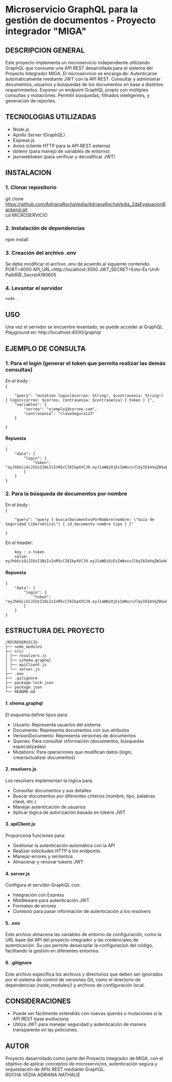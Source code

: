 # Microservicio GraphQL para la gestión de documentos - Proyecto integrador "MIGA"

## DESCRIPCION GENERAL

Este proyecto implementa un microservicio independiente utilizando GraphQL que consume una API REST desarrollada para el sistema del Proyecto Integrador MIGA. El microservicio se encarga de:
Autenticarse automáticamente mediante JWT con la API REST.
Consultar y administrar documentos, usuarios y búsquedas de los documentos en base a distintos requerimientos.
Exponer un endpoint GraphQL propio con múltiples consultas y mutaciones.
Permitir búsquedas, filtrados inteligentes, y generación de reportes.

## TECNOLOGIAS UTILIZADAS

- Node.js
- Apollo Server (GraphQL)
- Express.js
- Axios (cliente HTTP para la API REST externa)
- dotenv (para manejo de variables de entorno)
- jsonwebtoken (para verificar y decodificar JWT)

## INSTALACION

### 1. Clonar repositorio

git clone https://github.com/AdrianaRochaVedia/AdrianaRochaVedia_2daEvaluacionBackend.git  
cd  MICROSERVICIO  

### 2. Instalación de dependencias

npm install

### 3. Creación del archivo .env

Se debe modificar el archivo .env de acuerdo al siguiente contenido: 
    PORT=4000
    API_URL=http://localhost:3000
    JWT_SECRET=Esto-Es-UnA-PalbR@_SecretA180605

### 4. Levantar el servidor

    node .

## USO

Una vez el servidor se encuentre levantado, se puede acceder al GraphQL Playground en:
    http://localhost:4000/graphql

## EJEMPLO DE CONSULTA

### 1. Para el login (generar el token que permita realizar las demás consultas)

En el body :  
    {  

        "query": "mutation login($correo: String!, $contrasenia: String!) { login(correo: $correo, contrasenia: $contrasenia) { token } }",  
        "variables": {  
            "correo": "ejemplo1@correo.com",  
            "contrasenia": "claveSegura123"  
        }  

    }  

#### Repuesta
    {  
        "data": {  
            "login": {  
                "token": "eyJhbGciOiJIUzI1NiIsInR5cCI6IkpXVCJ9.eyJ1aWQiOjEsImNvcnJlbyI6ImVqZW1wbG8xQGNvcnJlby5jb20iLCJpYXQiOjE3NDYzNzc3OTMsImV4cCI6MTc0Njk4MjU5M30.gSWbH6bTVk0Mbv9i9r8bA1CQC7tFj1r3nwbqO6AXE9U"  
            }  
        }  
    }  

### 2. Para la búsqueda de documentos por nombre

En el body :    
    {   
           
        "query": "query { buscarDocumentosPorNombre(nombre: \"Guía de Seguridad Cibernética\") { id_documento nombre tipo } }" 
            
    }      

En el header: 
     
        key : x-token  
        value: eyJhbGciOiJIUzI1NiIsInR5cCI6IkpXVCJ9.eyJ1aWQiOjEsImNvcnJlbyI6ImVqZW1wbG8xQGNvcnJlby5jb20iLCJpYXQiOjE3NDYzNzc3OTMsImV4cCI6MTc0Njk4MjU5M30.gSWbH6bTVk0Mbv9i9r8bA1CQC7tFj1r3nwbqO6AXE9U  
            

#### Repuesta  
    {   
        "data": {  
            "login": {    
                "token": "eyJhbGciOiJIUzI1NiIsInR5cCI6IkpXVCJ9.eyJ1aWQiOjEsImNvcnJlbyI6ImVqZW1wbG8xQGNvcnJlby5jb20iLCJpYXQiOjE3NDYzNzc3OTMsImV4cCI6MTc0Njk4MjU5M30.gSWbH6bTVk0Mbv9i9r8bA1CQC7tFj1r3nwbqO6AXE9U"  
            }    
        }    
    }   

## ESTRUCTURA DEL PROYECTO
  
    /MICROSERVICIO
    ├── node_modules
    ├── src/
    │ ├── resolvers.js
    │ ├── schema.graphql
    │ ├── apiClient.js
    │ └── server.js
    ├── .env
    ├── .gitignore
    ├── package-lock.json
    ├── package.json
    └── README.md  

#### 1. shema.graphql
El esquema define tipos para:  
- Usuario: Representa usuarios del sistema  
- Documento: Representa documentos con sus atributos  
- VersionDocumento: Representa versiones de documentos  
- Queries: Para consultar información (documentos, búsquedas especializadas)  
- Mutations: Para operaciones que modifican datos (login, crear/actualizar documentos)  

#### 2. resolvers.js  
Los resolvers implementan la lógica para:  
- Consultar documentos y sus detalles  
- Buscar documentos por diferentes criterios (nombre, tipo, palabras clave, etc.)  
- Manejar autenticación de usuarios  
- Aplicar lógica de autorización basada en tokens JWT  

#### 3. apiClient.js  
Proporciona funciones para:  
- Gestionar la autenticación automática con la API  
- Realizar solicitudes HTTP a los endpoints  
- Manejar errores y reintentos  
- Almacenar y renovar tokens JWT  

#### 4. server.js 
Configura el servidor GraphQL con:  
- Integración con Express  
- Middleware para autenticación JWT  
- Formateo de errores  
- Contexto para pasar información de autenticación a los resolvers  

#### 5. .env   
Este archivo almacena las variables de entorno de configuración, como la URL base del API del proyecto integrador y las credenciales de autenticación. Su uso permite desacoplar la configuración del código, facilitando la gestión en diferentes entornos.  

#### 6. .gitignore    
Este archivo especifica los archivos y directorios que deben ser ignorados por el sistema de control de versiones Git, como el directorio de dependencias (node_modules/) y archivos de configuración local.   

## CONSIDERACIONES

- Puede ser fácilmente extendido con nuevas queries o mutaciones si la API REST base evoluciona.  
- Utiliza JWT para manejar seguridad y autenticación de manera transparente en las peticiones.  

## AUTOR

Proyecto desarrollado como parte del Proyecto Integrador de MIGA, con el objetivo de aplicar conceptos de microservicios, autenticación segura y orquestación de APIs REST mediante GraphQL.  
ROCHA VEDIA ADRIANA NATHALIE